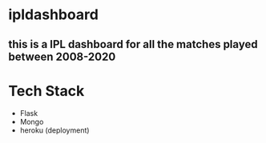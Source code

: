 # ipldashboard

## this is a IPL dashboard for all the matches played between 2008-2020

# Tech Stack
- Flask
- Mongo
- heroku (deployment)